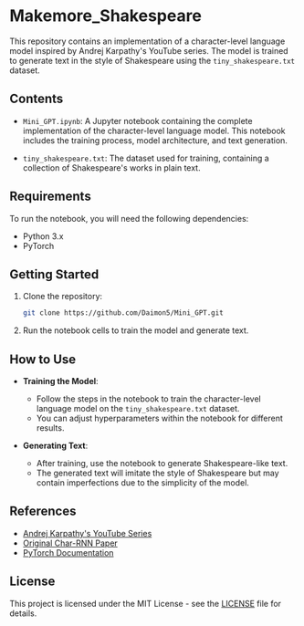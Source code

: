 # Makemore_Shakespeare

This repository contains an implementation of a character-level language model inspired by Andrej Karpathy's YouTube series. The model is trained to generate text in the style of Shakespeare using the `tiny_shakespeare.txt` dataset.

## Contents

- `Mini_GPT.ipynb`: A Jupyter notebook containing the complete implementation of the character-level language model. This notebook includes the training process, model architecture, and text generation.

- `tiny_shakespeare.txt`: The dataset used for training, containing a collection of Shakespeare's works in plain text.

## Requirements

To run the notebook, you will need the following dependencies:

- Python 3.x
- PyTorch

## Getting Started

1. Clone the repository:
    ```bash
    git clone https://github.com/Daimon5/Mini_GPT.git
    ```
2. Run the notebook cells to train the model and generate text.

## How to Use

- **Training the Model**:
    - Follow the steps in the notebook to train the character-level language model on the `tiny_shakespeare.txt` dataset.
    - You can adjust hyperparameters within the notebook for different results.

- **Generating Text**:
    - After training, use the notebook to generate Shakespeare-like text.
    - The generated text will imitate the style of Shakespeare but may contain imperfections due to the simplicity of the model.

## References

- [Andrej Karpathy's YouTube Series](https://www.youtube.com/@AndrejKarpathy)
- [Original Char-RNN Paper](https://arxiv.org/abs/1506.02078)
- [PyTorch Documentation](https://pytorch.org/docs/)

## License

This project is licensed under the MIT License - see the [LICENSE](LICENSE) file for details.
